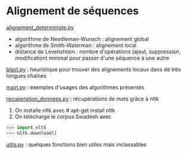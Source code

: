 # Alignement de séquences

[alignement_deterministe.py](https://github.com/clemsciences/alignement_sequence/blob/master/alignement_deterministe.py)
- algorithme de Needleman-Wunsch : alignement global
- algorithme de Smith-Waterman : alignement local
- distance de Levenshtein : nombre d'opérations (ajout, suppression, modification) minimal pour passer d'une séquence à une autre


[blast.py](https://github.com/clemsciences/alignement_sequence/blob/master/blast.py) : heuristique pour trouver des alignements locaux dans de très longues chaînes


[main.py](https://github.com/clemsciences/alignement_sequence/blob/master/main.py) : exemples d'usages des algorithmes présentés


[recuperation_donnees.py](https://github.com/clemsciences/alignement_sequence/blob/master/recuperation_donnees.py) : récupérations de mots grâce à nltk 
1. On installe nltk avec # apt-get install nltk
2. On télécharge le corpus Swadesh avec 
```python
>>> import nltk
>>> nltk.download()
```


[utils.py](https://github.com/clemsciences/alignement_sequence/blob/master/utils.py) : quelques fonctions bien utiles mais inclassables
